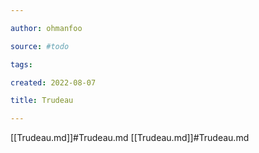 ```yaml
---

author: ohmanfoo

source: #todo

tags: 

created: 2022-08-07

title: Trudeau

---
```

[[Trudeau.md]]#Trudeau.md
[[Trudeau.md]]#Trudeau.md